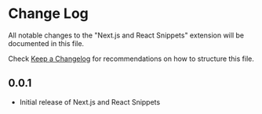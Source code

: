 # Change Log

All notable changes to the "Next.js and React Snippets" extension will be documented in this file.

Check [Keep a Changelog](http://keepachangelog.com/) for recommendations on how to structure this file.

## 0.0.1

- Initial release of Next.js and React Snippets
